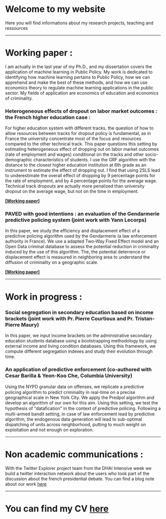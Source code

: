# Welcome to my website

Here you will find informations about my research projects, teaching and ressources

---

# Working paper :

I am actually in the last year of my Ph.D., and my dissertation covers the application of machine learning in Public Policy. My work is dedicated to identifying how machine learning pertains to Public Policy, how we can apprehend and make the best of these methods, and how we can use economics theory to regulate machine learning applications in the public sector. My fields of application are economics of education and economics of criminality. 

### Heterogeneous effects of dropout on labor market outcomes : the French higher education case : 

For higher education system with different tracks, the question of how to allow resources between tracks for dropout policy is fundamental, as in France the university concentrate most of the focus and resources compared to the other technical track. This paper questions this setting by estimating heterogeneous effect of dropping out on labor market outcomes (rate of employment and wages) conditional on the tracks and other socio-demographic characteristics
of students. I use the GRF algorithm with the distance to the closest higher education institution at 6th grade as an instrument to estimate the effect of dropping out. I find that using 2SLS lead to underestimate the overall effect of dropping by 9 percentage points for the rate of employment, and by 4 percentage points for the average wage. Technical track dropouts are actually more penalized than university dropout on the average wage, but not on the time in employment. 

[**[Working paper]**](https://raw.githubusercontent.com/GaspardTissandier/GaspardTissandier.github.io/main/research/Tissandier_HED2022.pdf?raw=true)


### PAVED with good intentions : an evaluation of the Gendarmerie predictive policing system (joint work with Yann Lecorps) 

In this paper, we study the efficiency and displacement effect of a predictive policing algorithm used by the Gendarmerie (a law enforcement authority in France). We use a adapted Two-Way Fixed Effect model and an Open Data criminal database to assess the potential reduction in criminality induced by the use of this algorithm. The, the potential deterrence or displacement effect is measured in neighboring area to understand the diffusion of criminality on a geographic scale. 

[**[Working paper]**](http://ssrn.com/abstract=4314831)

---

# Work in progress :

### Social segregation in secondary education based on income brackets (joint work with Pr. Pierre Courtioux and Pr. Tristan-Pierre Maury)

In this paper, we input income brackets on the administrative secondary education students database using a bootstrapping methodology by using external income and living condition databases. Using this framework, we compute different segregation indexes and study their evolution through time. 

### An application of predictive enforcement (co-authored with Cesar Barilla & Yeon-Koo Che, Columbia University)

Using the NYPD granular data on oﬀenses, we replicate a predictive policing algorithm to predict criminality in real-time on a precise geographical scale in New York City. We apply the Predpol algorithm and develop an algorithm of our own for this aim. Using this setting, we test the hypothesis of "dataﬁcation" in the context of predictive policing. Following a multi-armed bandit setting, in case of law enforcement lead by predictive algorithm, the endogenous data generation will lead to sub-optimal dispatching of units across neighborhood, putting to much weight on exploitation and not enough on exploration.


---

# Non academic communications :

With the Twitter Explorer project team from the DHAI Intensive week we build a twitter interaction network about the users who took part of the discussion about the french presidential debate. You can find a blog note about our work [here](https://blog.twitterexplorer.org/post/debatmacronlepen/)

---

# You can find my CV [here](https://github.com/GaspardTissandier/GaspardTissandier.github.io/blob/main/cv/Gaspard_Tissandier_Resume_2p.pdf?raw=true)

